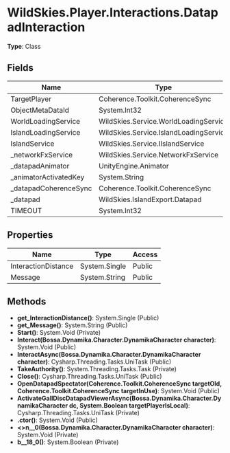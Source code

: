 ﻿# WildSkies.Player.Interactions.DatapadInteraction

**Type**: Class

## Fields

| Name | Type | Access |
|------|------|--------|
| TargetPlayer | Coherence.Toolkit.CoherenceSync | Public |
| ObjectMetaDataId | System.Int32 | Public |
| WorldLoadingService | WildSkies.Service.WorldLoadingService | Public |
| IslandLoadingService | WildSkies.Service.IslandLoadingService | Public |
| IslandService | WildSkies.Service.IIslandService | Public |
| _networkFxService | WildSkies.Service.NetworkFxService | Private |
| _datapadAnimator | UnityEngine.Animator | Private |
| _animatorActivatedKey | System.String | Private |
| _datapadCoherenceSync | Coherence.Toolkit.CoherenceSync | Private |
| _datapad | WildSkies.IslandExport.Datapad | Private |
| TIMEOUT | System.Int32 | Private |

## Properties

| Name | Type | Access |
|------|------|--------|
| InteractionDistance | System.Single | Public |
| Message | System.String | Public |

## Methods

- **get_InteractionDistance()**: System.Single (Public)
- **get_Message()**: System.String (Public)
- **Start()**: System.Void (Private)
- **Interact(Bossa.Dynamika.Character.DynamikaCharacter character)**: System.Void (Public)
- **InteractAsync(Bossa.Dynamika.Character.DynamikaCharacter character)**: Cysharp.Threading.Tasks.UniTask (Public)
- **TakeAuthority()**: System.Threading.Tasks.Task (Private)
- **Close()**: Cysharp.Threading.Tasks.UniTask (Public)
- **OpenDatapadSpectator(Coherence.Toolkit.CoherenceSync targetOld, Coherence.Toolkit.CoherenceSync targetInUse)**: System.Void (Public)
- **ActivateGallDiscDatapadViewerAsync(Bossa.Dynamika.Character.DynamikaCharacter dc, System.Boolean targetPlayerIsLocal)**: Cysharp.Threading.Tasks.UniTask (Private)
- **.ctor()**: System.Void (Public)
- **<>n__0(Bossa.Dynamika.Character.DynamikaCharacter character)**: System.Void (Private)
- **<TakeAuthority>b__18_0()**: System.Boolean (Private)

